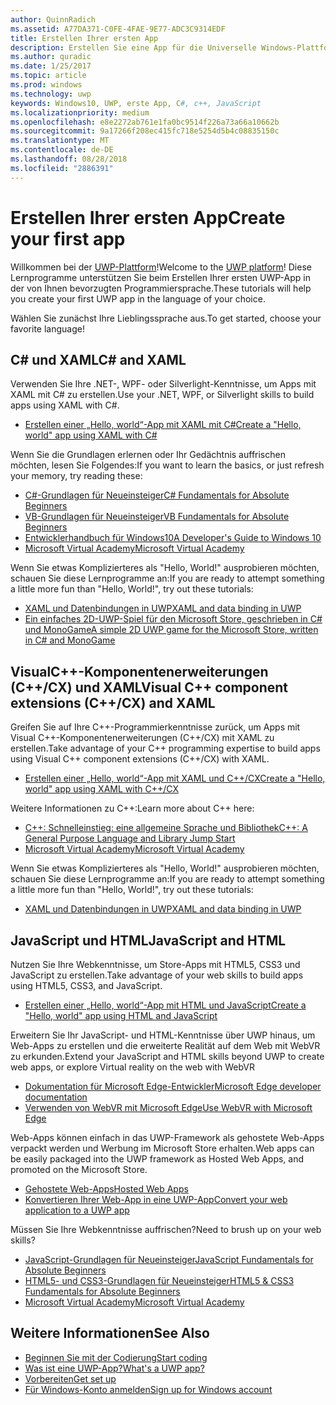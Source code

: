 ```yaml
---
author: QuinnRadich
ms.assetid: A77DA371-C0FE-4FAE-9E77-ADC3C9314EDF
title: Erstellen Ihrer ersten App
description: Erstellen Sie eine App für die Universelle Windows-Plattform (UWP) für Windows10 mithilfe Ihrer bevorzugten Programmiersprache.
ms.author: quradic
ms.date: 1/25/2017
ms.topic: article
ms.prod: windows
ms.technology: uwp
keywords: Windows10, UWP, erste App, C#, c++, JavaScript
ms.localizationpriority: medium
ms.openlocfilehash: e8e2272ab761e1fa0bc9514f226a73a66a10662b
ms.sourcegitcommit: 9a17266f208ec415fc718e5254d5b4c08835150c
ms.translationtype: MT
ms.contentlocale: de-DE
ms.lasthandoff: 08/28/2018
ms.locfileid: "2886391"
---
```

# <a name="create-your-first-app"></a><span data-ttu-id="63935-104">Erstellen Ihrer ersten App</span><span class="sxs-lookup"><span data-stu-id="63935-104">Create your first app</span></span>

<span data-ttu-id="63935-105">Willkommen bei der [UWP-Plattform](universal-application-platform-guide.md)!</span><span class="sxs-lookup"><span data-stu-id="63935-105">Welcome to the [UWP platform](universal-application-platform-guide.md)!</span></span> <span data-ttu-id="63935-106">Diese Lernprogramme unterstützen Sie beim Erstellen Ihrer ersten UWP-App in der von Ihnen bevorzugten Programmiersprache.</span><span class="sxs-lookup"><span data-stu-id="63935-106">These tutorials will help you create your first UWP app in the language of your choice.</span></span>

<span data-ttu-id="63935-107">Wählen Sie zunächst Ihre Lieblingssprache aus.</span><span class="sxs-lookup"><span data-stu-id="63935-107">To get started, choose your favorite language!</span></span>

## <a name="c-and-xaml"></a><span data-ttu-id="63935-108">C# und XAML</span><span class="sxs-lookup"><span data-stu-id="63935-108">C# and XAML</span></span>

<span data-ttu-id="63935-109">Verwenden Sie Ihre .NET-, WPF- oder Silverlight-Kenntnisse, um Apps mit XAML mit C# zu erstellen.</span><span class="sxs-lookup"><span data-stu-id="63935-109">Use your .NET, WPF, or Silverlight skills to build apps using XAML with C#.</span></span>

* [<span data-ttu-id="63935-110">Erstellen einer „Hello, world“-App mit XAML mit C#</span><span class="sxs-lookup"><span data-stu-id="63935-110">Create a "Hello, world" app using XAML with C#</span></span>](create-a-hello-world-app-xaml-universal.md)

<span data-ttu-id="63935-111">Wenn Sie die Grundlagen erlernen oder Ihr Gedächtnis auffrischen möchten, lesen Sie Folgendes:</span><span class="sxs-lookup"><span data-stu-id="63935-111">If you want to learn the basics, or just refresh your memory, try reading these:</span></span>

* [<span data-ttu-id="63935-112">C#-Grundlagen für Neueinsteiger</span><span class="sxs-lookup"><span data-stu-id="63935-112">C# Fundamentals for Absolute Beginners</span></span>](https://go.microsoft.com/fwlink/?linkid=850801)
* [<span data-ttu-id="63935-113">VB-Grundlagen für Neueinsteiger</span><span class="sxs-lookup"><span data-stu-id="63935-113">VB Fundamentals for Absolute Beginners</span></span>](https://go.microsoft.com/fwlink/?linkid=850802)
* [<span data-ttu-id="63935-114">Entwicklerhandbuch für Windows10</span><span class="sxs-lookup"><span data-stu-id="63935-114">A Developer's Guide to Windows 10</span></span>](https://go.microsoft.com/fwlink/?linkid=850804)
* [<span data-ttu-id="63935-115">Microsoft Virtual Academy</span><span class="sxs-lookup"><span data-stu-id="63935-115">Microsoft Virtual Academy</span></span>](http://www.microsoftvirtualacademy.com/)

<span data-ttu-id="63935-116">Wenn Sie etwas Komplizierteres als "Hello, World!" ausprobieren möchten, schauen Sie diese Lernprogramme an:</span><span class="sxs-lookup"><span data-stu-id="63935-116">If you are ready to attempt something a little more fun than "Hello, World!", try out these tutorials:</span></span>

* [<span data-ttu-id="63935-117">XAML und Datenbindungen in UWP</span><span class="sxs-lookup"><span data-stu-id="63935-117">XAML and data binding in UWP</span></span>](xaml-basics-intro.md)
* [<span data-ttu-id="63935-118">Ein einfaches 2D-UWP-Spiel für den Microsoft Store, geschrieben in C# und MonoGame</span><span class="sxs-lookup"><span data-stu-id="63935-118">A simple 2D UWP game for the Microsoft Store, written in C# and MonoGame</span></span>](get-started-tutorial-game-mg2d.md)


## <a name="visual-c-component-extensions-ccx-and-xaml"></a><span data-ttu-id="63935-119">VisualC++-Komponentenerweiterungen (C++/CX) und XAML</span><span class="sxs-lookup"><span data-stu-id="63935-119">Visual C++ component extensions (C++/CX) and XAML</span></span>

<span data-ttu-id="63935-120">Greifen Sie auf Ihre C++-Programmierkenntnisse zurück, um Apps mit Visual C++-Komponentenerweiterungen (C++/CX) mit XAML zu erstellen.</span><span class="sxs-lookup"><span data-stu-id="63935-120">Take advantage of your C++ programming expertise to build apps using Visual C++ component extensions (C++/CX) with XAML.</span></span>

* [<span data-ttu-id="63935-121">Erstellen einer „Hello, world“-App mit XAML und C++/CX</span><span class="sxs-lookup"><span data-stu-id="63935-121">Create a "Hello, world" app using XAML with C++/CX</span></span>](create-a-basic-windows-10-app-in-cpp.md)

<span data-ttu-id="63935-122">Weitere Informationen zu C++:</span><span class="sxs-lookup"><span data-stu-id="63935-122">Learn more about C++ here:</span></span>

* [<span data-ttu-id="63935-123">C++: Schnelleinstieg: eine allgemeine Sprache und Bibliothek</span><span class="sxs-lookup"><span data-stu-id="63935-123">C++: A General Purpose Language and Library Jump Start</span></span>](http://www.microsoftvirtualacademy.com/training-courses/c-a-general-purpose-language-and-library-jump-start)
* [<span data-ttu-id="63935-124">Microsoft Virtual Academy</span><span class="sxs-lookup"><span data-stu-id="63935-124">Microsoft Virtual Academy</span></span>](http://go.microsoft.com/fwlink/p/?LinkID=389916)

<span data-ttu-id="63935-125">Wenn Sie etwas Komplizierteres als "Hello, World!" ausprobieren möchten, schauen Sie diese Lernprogramme an:</span><span class="sxs-lookup"><span data-stu-id="63935-125">If you are ready to attempt something a little more fun than "Hello, World!", try out these tutorials:</span></span>

* [<span data-ttu-id="63935-126">XAML und Datenbindungen in UWP</span><span class="sxs-lookup"><span data-stu-id="63935-126">XAML and data binding in UWP</span></span>](xaml-basics-intro.md)

## <a name="javascript-and-html"></a><span data-ttu-id="63935-127">JavaScript und HTML</span><span class="sxs-lookup"><span data-stu-id="63935-127">JavaScript and HTML</span></span>

<span data-ttu-id="63935-128">Nutzen Sie Ihre Webkenntnisse, um Store-Apps mit HTML5, CSS3 und JavaScript zu erstellen.</span><span class="sxs-lookup"><span data-stu-id="63935-128">Take advantage of your web skills to build apps using HTML5, CSS3, and JavaScript.</span></span>

* [<span data-ttu-id="63935-129">Erstellen einer „Hello, world“-App mit HTML und JavaScript</span><span class="sxs-lookup"><span data-stu-id="63935-129">Create a "Hello, world" app using HTML and JavaScript</span></span>](create-a-hello-world-app-js-uwp.md)

<span data-ttu-id="63935-130">Erweitern Sie Ihr JavaScript- und HTML-Kenntnisse über UWP hinaus, um Web-Apps zu erstellen und die erweiterte Realität auf dem Web mit WebVR zu erkunden.</span><span class="sxs-lookup"><span data-stu-id="63935-130">Extend your JavaScript and HTML skills beyond UWP to create web apps, or explore Virtual reality on the web with WebVR</span></span>

* [<span data-ttu-id="63935-131">Dokumentation für Microsoft Edge-Entwickler</span><span class="sxs-lookup"><span data-stu-id="63935-131">Microsoft Edge developer documentation</span></span>](https://docs.microsoft.com/microsoft-edge/)
* [<span data-ttu-id="63935-132">Verwenden von WebVR mit Microsoft Edge</span><span class="sxs-lookup"><span data-stu-id="63935-132">Use WebVR with Microsoft Edge</span></span>](https://docs.microsoft.com/en-us/microsoft-edge/webvr/)

<span data-ttu-id="63935-133">Web-Apps können einfach in das UWP-Framework als gehostete Web-Apps verpackt werden und Werbung im Microsoft Store erhalten.</span><span class="sxs-lookup"><span data-stu-id="63935-133">Web apps can be easily packaged into the UWP framework as Hosted Web Apps, and promoted on the Microsoft Store.</span></span>

* [<span data-ttu-id="63935-134">Gehostete Web-Apps</span><span class="sxs-lookup"><span data-stu-id="63935-134">Hosted Web Apps</span></span>](https://developer.microsoft.com/windows/bridges/hosted-web-apps)
* [<span data-ttu-id="63935-135">Konvertieren Ihrer Web-App in eine UWP-App</span><span class="sxs-lookup"><span data-stu-id="63935-135">Convert your web application to a UWP app</span></span>](../porting/hwa-create-windows.md)

<span data-ttu-id="63935-136">Müssen Sie Ihre Webkenntnisse auffrischen?</span><span class="sxs-lookup"><span data-stu-id="63935-136">Need to brush up on your web skills?</span></span>

* [<span data-ttu-id="63935-137">JavaScript-Grundlagen für Neueinsteiger</span><span class="sxs-lookup"><span data-stu-id="63935-137">JavaScript Fundamentals for Absolute Beginners</span></span>](http://www.microsoftvirtualacademy.com/training-courses/javascript-fundamentals-for-absolute-beginners)
* [<span data-ttu-id="63935-138">HTML5- und CSS3-Grundlagen für Neueinsteiger</span><span class="sxs-lookup"><span data-stu-id="63935-138">HTML5 & CSS3 Fundamentals for Absolute Beginners</span></span>](http://www.microsoftvirtualacademy.com/training-courses/html5-css3-fundamentals-development-for-absolute-beginners)
* [<span data-ttu-id="63935-139">Microsoft Virtual Academy</span><span class="sxs-lookup"><span data-stu-id="63935-139">Microsoft Virtual Academy</span></span>](http://go.microsoft.com/fwlink/p/?LinkID=389916)

## <a name="see-also"></a><span data-ttu-id="63935-140">Weitere Informationen</span><span class="sxs-lookup"><span data-stu-id="63935-140">See Also</span></span>

* [<span data-ttu-id="63935-141">Beginnen Sie mit der Codierung</span><span class="sxs-lookup"><span data-stu-id="63935-141">Start coding</span></span>](create-uwp-apps.md)
* [<span data-ttu-id="63935-142">Was ist eine UWP-App?</span><span class="sxs-lookup"><span data-stu-id="63935-142">What's a UWP app?</span></span>](universal-application-platform-guide.md)
* [<span data-ttu-id="63935-143">Vorbereiten</span><span class="sxs-lookup"><span data-stu-id="63935-143">Get set up</span></span>](get-set-up.md)
* [<span data-ttu-id="63935-144">Für Windows-Konto anmelden</span><span class="sxs-lookup"><span data-stu-id="63935-144">Sign up for Windows account</span></span>](sign-up.md)
